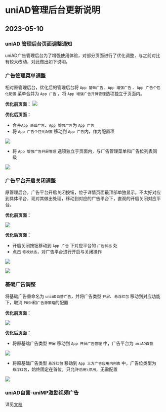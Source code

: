 # uniAD管理后台更新说明


## 2023-05-10
### uniAD 管理后台页面调整通知
uniAD广告管理后台为了增强使用体验，对部分页面进行了优化调整，与之前对比有较大改动，对此做出如下说明。

### 广告管理菜单调整

相对原管理后台，优化后的管理后台将 `App 基础广告`、`App 增强广告` 、`App 广告个性化配置` 菜单合并为 `App 广告` ，将 `App 增强广告开屏管理`选项独立于页面内。

**优化前页面：**
![](https://web-assets.dcloud.net.cn/uniad/doc/1.jpg)

**优化后页面：**
- 合并`App 基础广告`、`App 增强广告`为 `App 广告`
- 将 `App 广告个性化配置` 移动到  `App 广告`内，作为配置项

![](https://web-assets.dcloud.net.cn/uniad/doc/4.jpg)

- 将 `App 增强广告开屏管理` 选项独立于页面内，与广告管理菜单和广告位列表同级

![](https://web-assets.dcloud.net.cn/uniad/doc/2.jpg)

### 广告平台开启关闭调整

原管理后台，广告平台开启关闭按钮，位于详情页面最顶部单独显示，不太好对应到具体平台，现对其做出处理，移动到对应的广告平台下，直观的开启关闭对应平台。

**优化前页面：**

![](https://web-assets.dcloud.net.cn/uniad/doc/3.jpg)

**优化后页面：**
- 开启关闭按钮移动到 `App 广告` 下对应平台的 `广告状态` 处
- 点击 `修改状态`，对广告平台进行开启与关闭操作

![](https://web-assets.dcloud.net.cn/uniad/doc/5.jpg)

![](https://web-assets.dcloud.net.cn/uniad/doc/6.jpg)

### 基础广告调整
将基础广告重命名为 `uniAD自营广告`，并将广告类型 `开屏`、`悬浮红包` 移动到对应功能下，取消 `PUSH`和`广告源策略`的配置

**优化前页面：**

![](https://web-assets.dcloud.net.cn/uniad/doc/7.jpg)

**优化后页面：**

- 将原基础广告类型 `开屏` 移动到 `App 开屏广告管理` 中，广告平台为 `uniAD自营`

![](https://web-assets.dcloud.net.cn/uniad/doc/9.jpg)

- 将原基础广告类型 `悬浮红包` 移动到 `App 三方广告应用内列表` 中，广告位类型为 `悬浮红包`，始终固定在首位，只允许`启用\停用`，无需配置

![](https://web-assets.dcloud.net.cn/uniad/doc/8.jpg)

### uniAD自营-uniMP激励视频广告

详见[文档](https://uniapp.dcloud.net.cn/uni-ad/unimp.html)

